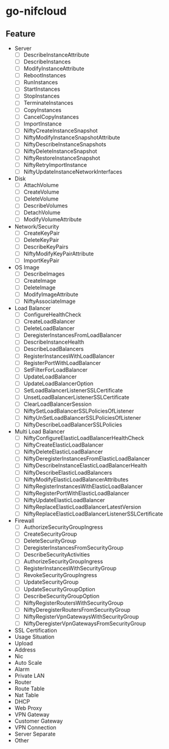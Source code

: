 # go-nifcloud

## Feature

- Server
  - [ ] DescribeInstanceAttribute
  - [ ] DescribeInstances
  - [ ] ModifyInstanceAttribute
  - [ ] RebootInstances
  - [ ] RunInstances
  - [ ] StartInstances
  - [ ] StopInstances
  - [ ] TerminateInstances
  - [ ] CopyInstances
  - [ ] CancelCopyInstances
  - [ ] ImportInstance
  - [ ] NiftyCreateInstanceSnapshot
  - [ ] NiftyModifyInstanceSnapshotAttribute
  - [ ] NiftyDescribeInstanceSnapshots
  - [ ] NiftyDeleteInstanceSnapshot
  - [ ] NiftyRestoreInstanceSnapshot
  - [ ] NiftyRetryImportInstance
  - [ ] NiftyUpdateInstanceNetworkInterfaces

- Disk
  - [ ] AttachVolume
  - [ ] CreateVolume
  - [ ] DeleteVolume
  - [ ] DescribeVolumes
  - [ ] DetachVolume
  - [ ] ModifyVolumeAttribute

- Network/Security
  - [ ] CreateKeyPair
  - [ ] DeleteKeyPair
  - [ ] DescribeKeyPairs
  - [ ] NiftyModifyKeyPairAttribute
  - [ ] ImportKeyPair

- OS Image
  - [ ] DescribeImages
  - [ ] CreateImage
  - [ ] DeleteImage
  - [ ] ModifyImageAttribute
  - [ ] NiftyAssociateImage

- Load Balancer
  - [ ] ConfigureHealthCheck
  - [ ] CreateLoadBalancer
  - [ ] DeleteLoadBalancer
  - [ ] DeregisterInstancesFromLoadBalancer
  - [ ] DescribeInstanceHealth
  - [ ] DescribeLoadBalancers
  - [ ] RegisterInstancesWithLoadBalancer
  - [ ] RegisterPortWithLoadBalancer
  - [ ] SetFilterForLoadBalancer
  - [ ] UpdateLoadBalancer
  - [ ] UpdateLoadBalancerOption
  - [ ] SetLoadBalancerListenerSSLCertificate
  - [ ] UnsetLoadBalancerListenerSSLCertificate
  - [ ] ClearLoadBalancerSession
  - [ ] NiftySetLoadBalancerSSLPoliciesOfListener
  - [ ] NiftyUnSetLoadBalancerSSLPoliciesOfListener
  - [ ] NiftyDescribeLoadBalancerSSLPolicies

- Multi Load Balancer
  - [ ] NiftyConfigureElasticLoadBalancerHealthCheck
  - [ ] NiftyCreateElasticLoadBalancer
  - [ ] NiftyDeleteElasticLoadBalancer
  - [ ] NiftyDeregisterInstancesFromElasticLoadBalancer
  - [ ] NiftyDescribeInstanceElasticLoadBalancerHealth
  - [ ] NiftyDescribeElasticLoadBalancers
  - [ ] NiftyModifyElasticLoadBalancerAttributes
  - [ ] NiftyRegisterInstancesWithElasticLoadBalancer
  - [ ] NiftyRegisterPortWithElasticLoadBalancer
  - [ ] NiftyUpdateElasticLoadBalancer
  - [ ] NiftyReplaceElasticLoadBalancerLatestVersion
  - [ ] NiftyReplaceElasticLoadBalancerListenerSSLCertificate

- Firewall
  - [ ] AuthorizeSecurityGroupIngress
  - [ ] CreateSecurityGroup
  - [ ] DeleteSecurityGroup
  - [ ] DeregisterInstancesFromSecurityGroup
  - [ ] DescribeSecurityActivities
  - [ ] AuthorizeSecurityGroupIngress
  - [ ] RegisterInstancesWithSecurityGroup
  - [ ] RevokeSecurityGroupIngress
  - [ ] UpdateSecurityGroup
  - [ ] UpdateSecurityGroupOption
  - [ ] DescribeSecurityGroupOption
  - [ ] NiftyRegisterRoutersWithSecurityGroup
  - [ ] NiftyDeregisterRoutersFromSecurityGroup
  - [ ] NiftyRegisterVpnGatewaysWithSecurityGroup
  - [ ] NiftyDeregisterVpnGatewaysFromSecurityGroup

- SSL Certification
- Usage Situation
- Upload
- Address
- Nic
- Auto Scale
- Alarm
- Private LAN
- Router
- Route Table
- Nat Table
- DHCP
- Web Proxy
- VPN Gateway
- Customer Gateway
- VPN Connection
- Server Separate
- Other
